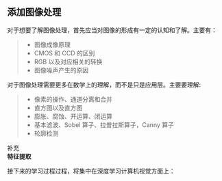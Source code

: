 ## 添加图像处理

对于想要了解图像处理，首先应当对图像的形成有一定的认知和了解。主要有：
> * 图像成像原理
> * CMOS 和 CCD 的区别
> * RGB 以及对应相关的转换
> * 图像噪声产生的原因  

对于图像处理需要更多在数学上的理解，而不是只是应用层。主要要理解:
> * 像素的操作、通道分离和合并
> * 直方图以及直方图
> * 膨胀、腐蚀、开运算、闭运算
> * 基本滤波、Sobel 算子、拉普拉斯算子，Canny 算子
> * 轮廓检测  

补充  
**特征提取**

接下来的学习过程过程，将集中在深度学习计算机视觉方面上：